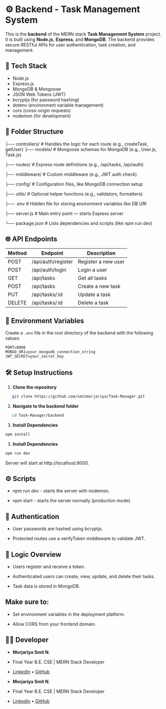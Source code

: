 # ⚙️ Backend - Task Management System

This is the **backend** of the MERN stack **Task Management System** project. It is built using **Node.js**, **Express**, and **MongoDB**. The backend provides secure RESTful APIs for user authentication, task creation, and management.

## 🚀 Tech Stack

- Node.js
- Express.js
- MongoDB & Mongoose
- JSON Web Tokens (JWT)
- bcryptjs (for password hashing)
- dotenv (environment variable management)
- cors (cross-origin requests)
- nodemon (for development)

## 📂 Folder Structure

├── controllers/         # Handles the logic for each route (e.g., createTask, getUser)
├── models/              # Mongoose schemas for MongoDB (e.g., User.js, Task.js)

├── routes/              # Express route definitions (e.g., /api/tasks, /api/auth)

├── middleware/          # Custom middleware (e.g., JWT auth check)

├── config/              # Configuration files, like MongoDB connection setup

├── utils/               # Optional helper functions (e.g., validators, formatters)

├── .env                 # Hidden file for storing environment variables like DB URI

├── server.js            # Main entry point — starts Express server

└── package.json         # Lists dependencies and scripts (like npm run dev)



## 🌐 API Endpoints

| Method | Endpoint           | Description               |
|--------|--------------------|---------------------------|
| POST   | /api/auth/register | Register a new user       |
| POST   | /api/auth/login    | Login a user              |
| GET    | /api/tasks         | Get all tasks             |
| POST   | /api/tasks         | Create a new task         |
| PUT    | /api/tasks/:id     | Update a task             |
| DELETE | /api/tasks/:id     | Delete a task             |

## 🔐 Environment Variables

Create a `.env` file in the root directory of the backend with the following values:

```env
PORT=8000
MONGO_URI=your_mongodb_connection_string
JWT_SECRET=your_secret_key
```

## 🛠️ Setup Instructions
1. **Clone the repository**
```bash
   git clone https://github.com/smitmorjariya/Task-Manager.git
```

2. **Navigate to the backend folder**
```bash
   cd Task-Manager/backend
```

3. **Install Dependencies**
```bash
npm install
```
3. **Install Dependencies**
```bash
npm run dev
```
Server will start at http://localhost:8000.

## ⚙️ Scripts

- npm run dev - starts the server with nodemon.

- npm start - starts the server normally (production mode).

## 🔐 Authentication

- User passwords are hashed using bcryptjs.

- Protected routes use a verifyToken middleware to validate JWT.


## 🧠 Logic Overview

- Users register and receive a token.

- Authenticated users can create, view, update, and delete their tasks.

- Task data is stored in MongoDB.

## Make sure to:

- Set environment variables in the deployment platform.

- Allow CORS from your frontend domain.


## 👨‍💻 Developer

- **Morjariya Smit N.**
- Final Year B.E. CSE | MERN Stack Developer  
- [LinkedIn](https://www.linkedin.com/in/smit-morjariya021/) • [GitHub](https://github.com/smitmorjariya)


- **Morjariya Smit N.**
- Final Year B.E. CSE | MERN Stack Developer  
- [LinkedIn](https://www.linkedin.com/in/smit-morjariya021/) • [GitHub](https://github.com/smitmorjariya)

